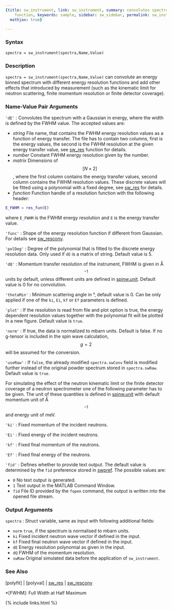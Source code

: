 ```yaml
---
{title: sw_instrument, link: sw_instrument, summary: convolutes spectrum with resolution
    function, keywords: sample, sidebar: sw_sidebar, permalink: sw_instrument, folder: swfiles,
  mathjax: true}

---
```

  
### Syntax
  
`spectra = sw_instrument(spectra,Name,Value)`
  
### Description
  
`spectra = sw_instrument(spectra,Name,Value)` can convolute an energy
binned spectrum with different energy resolution functions and add other
effects that introduced by measurement (such as the kinematic limit for
neutron scattering, finite momentum resolution or finite detector
coverage).
   
  
### Name-Value Pair Arguments
  
`'dE'`
: Convolutes the spectrum with a Gaussian in energy, where the width is
  defined by the FWHM value. The accepted values are:
  * *string*   File name, that contains the FWHM energy
               resolution values as a function of energy
               transfer. The file has to contain two columns,
               first is the energy values, the second is the
               FWHM resolution at the given energy transfer
               value, see [sw_res](sw_res) function for details.
  * *number*   Constant FWHM energy resolution given by the number.
  * *matrix*   Dimensions of $$[N\times 2]$$, where the first column contains the
               energy transfer values, second column contains
               the FWHM resolution values. These discrete values will
               be fitted using a polynomial with a fixed
               degree, see [sw_res](sw_res) for details.
  * *function* Function handle of a resolution function
  with the following header:
  ```matlab
  E_FWHM = res_fun(E)
  ```
  where `E_FWHM` is the FWHM energy resolution and `E` is the energy transfer
  value.
  
`'func'`
: Shape of the energy resolution function if different from Gaussian.
  For details see [sw_resconv](sw_resconv).
  
`'polDeg'`
: Degree of the polynomial that is fitted to the discrete energy 
  resolution data. Only used if `dE` is a matrix of string. Default value
  is 5.
  
`'dQ'`
: Momentum transfer resolution of the instrument, FWHM is
  given in Å$$^{-1}$$ units by default, unless different units
  are defined in [spinw.unit](spinw_unit). Default value is 0 for no convolution.
  
`'thetaMin'`
: Minimum scattering angle in °, default value is 0. Can be only
  applied if one of the `ki`, `Ei`, `kf` or `Ef` parameters is defined.
  
`'plot'`
: If the resolution is read from file and plot option is
  true, the energy dependent resolution values together with the
  polynomial fit will be plotted in a new figure. Default value is
  `true`.
  
`'norm'`
: If true, the data is normalized to mbarn units. Default is
  false. If no g-tensor is included in the spin wave
  calculation, $$g = 2$$ will be assumed for the conversion.
  
`'useRaw'`
: If `false`, the already modified `spectra.swConv` field is
  modified further instead of the original powder spectrum
  stored in `spectra.swRaw`. Default value is `true`.
  
For simulating the effect of the neutron kinematic limit or the finite 
detector coverage of a neutron spectrometer one of the following
parameter has to be given. The unit of these quantities is defined in
[spinw.unit](spinw_unit) with default momentum unit of Å$$^{-1}$$ and energy
unit of meV.
 
`'ki'`
: Fixed momentum of the incident neutrons.
  
`'Ei'`
: Fixed energy of the incident neutrons.
  
`'kf'`
: Fixed final momentum of the neutrons.
  
`'Ef'`
: Fixed final energy of the neutrons.
  
`'fid'`
: Defines whether to provide text output. The default value is determined
  by the `fid` preference stored in [swpref](swpref). The possible values are:
  * `0`   No text output is generated.
  * `1`   Text output in the MATLAB Command Window.
  * `fid` File ID provided by the `fopen` command, the output is written
          into the opened file stream.
 
### Output Arguments
  
`spectra`
: Struct variable, same as input with following additional fields:
* `norm`      `true`, if the spectrum is normalised to mbarn units.
* `ki`        Fixed incident neutron wave vector if defined in the input.
* `kf`        Fixed final neutron wave vector if defined in the input.
* `dE`        Energy resolution polynomial as given in the input.
* `dQ`        FWHM of the momentum resolution.
* `swRaw`     Original simulated data before the application of
              `sw_instrument`.
  
### See Also
  
[polyfit] \| [polyval] \| [sw_res](sw_res) \| [sw_resconv](sw_resconv)
 
*[FWHM]: Full Width at Half Maximum
 

{% include links.html %}
